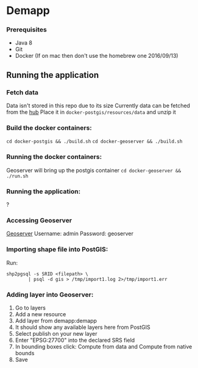 # Demapp

### Prerequisites

* Java 8
* Git
* Docker (If on mac then don't use the homebrew one 2016/09/13)

## Running the application

### Fetch data
Data isn't stored in this repo due to its size
Currently data can be fetched from the [hub](https://hub.kainos.com/f/9c256?)
Place it in `docker-postgis/resources/data` and unzip it

### Build the docker containers:

`cd docker-postgis && ./build.sh`
`cd docker-geoserver && ./build.sh`

### Running the docker containers:
Geoserver will bring up the postgis container
`cd docker-geoserver && ./run.sh`

### Running the application: 
?

### Accessing Geoserver

[Geoserver](http://localhost:8080/geoserver/)
Username: admin
Password: geoserver

### Importing shape file into PostGIS:

Run:
```
shp2pgsql -s SRID <filepath> \
        | psql -d gis > /tmp/import1.log 2>/tmp/import1.err
```

### Adding layer into Geoserver:
1. Go to layers
2. Add a new resource
3. Add layer from demapp:demapp
4. It should show any available layers here from PostGIS
5. Select publish on your new layer
6. Enter "EPSG:27700" into the declared SRS field
7. In bounding boxes click: Compute from data and Compute from native bounds
8. Save